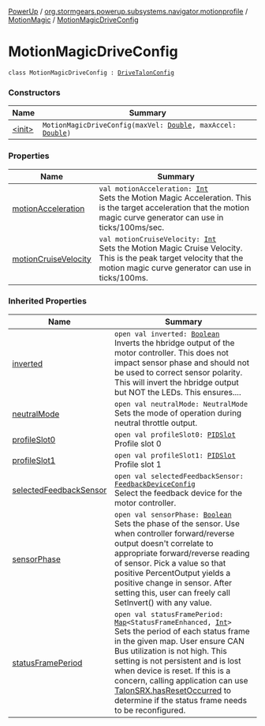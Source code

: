 [PowerUp](../../../index.md) / [org.stormgears.powerup.subsystems.navigator.motionprofile](../../index.md) / [MotionMagic](../index.md) / [MotionMagicDriveConfig](./index.md)

# MotionMagicDriveConfig

`class MotionMagicDriveConfig : `[`DriveTalonConfig`](../../../org.stormgears.powerup.subsystems.navigator/-drive-talons/-drive-talon-config/index.md)

### Constructors

| Name | Summary |
|---|---|
| [&lt;init&gt;](-init-.md) | `MotionMagicDriveConfig(maxVel: `[`Double`](https://kotlinlang.org/api/latest/jvm/stdlib/kotlin/-double/index.html)`, maxAccel: `[`Double`](https://kotlinlang.org/api/latest/jvm/stdlib/kotlin/-double/index.html)`)` |

### Properties

| Name | Summary |
|---|---|
| [motionAcceleration](motion-acceleration.md) | `val motionAcceleration: `[`Int`](https://kotlinlang.org/api/latest/jvm/stdlib/kotlin/-int/index.html)<br>Sets the Motion Magic Acceleration. This is the target acceleration that the motion magic curve generator can use in ticks/100ms/sec. |
| [motionCruiseVelocity](motion-cruise-velocity.md) | `val motionCruiseVelocity: `[`Int`](https://kotlinlang.org/api/latest/jvm/stdlib/kotlin/-int/index.html)<br>Sets the Motion Magic Cruise Velocity. This is the peak target velocity that the motion magic curve generator can use in ticks/100ms. |

### Inherited Properties

| Name | Summary |
|---|---|
| [inverted](../../../org.stormgears.powerup.subsystems.navigator/-drive-talons/-drive-talon-config/inverted.md) | `open val inverted: `[`Boolean`](https://kotlinlang.org/api/latest/jvm/stdlib/kotlin/-boolean/index.html)<br>Inverts the hbridge output of the motor controller. This does not impact sensor phase and should not be used to correct sensor polarity. This will invert the hbridge output but NOT the LEDs. This ensures.... |
| [neutralMode](../../../org.stormgears.powerup.subsystems.navigator/-drive-talons/-drive-talon-config/neutral-mode.md) | `open val neutralMode: NeutralMode`<br>Sets the mode of operation during neutral throttle output. |
| [profileSlot0](../../../org.stormgears.powerup.subsystems.navigator/-drive-talons/-drive-talon-config/profile-slot0.md) | `open val profileSlot0: `[`PIDSlot`](../../../org.stormgears.utils.talons/-p-i-d-slot/index.md)<br>Profile slot 0 |
| [profileSlot1](../../../org.stormgears.powerup.subsystems.navigator/-drive-talons/-drive-talon-config/profile-slot1.md) | `open val profileSlot1: `[`PIDSlot`](../../../org.stormgears.utils.talons/-p-i-d-slot/index.md)<br>Profile slot 1 |
| [selectedFeedbackSensor](../../../org.stormgears.powerup.subsystems.navigator/-drive-talons/-drive-talon-config/selected-feedback-sensor.md) | `open val selectedFeedbackSensor: `[`FeedbackDeviceConfig`](../../../org.stormgears.utils.talons/-feedback-device-config.md)<br>Select the feedback device for the motor controller. |
| [sensorPhase](../../../org.stormgears.powerup.subsystems.navigator/-drive-talons/-drive-talon-config/sensor-phase.md) | `open val sensorPhase: `[`Boolean`](https://kotlinlang.org/api/latest/jvm/stdlib/kotlin/-boolean/index.html)<br>Sets the phase of the sensor. Use when controller forward/reverse output doesn't correlate to appropriate forward/reverse reading of sensor. Pick a value so that positive PercentOutput yields a positive change in sensor. After setting this, user can freely call SetInvert() with any value. |
| [statusFramePeriod](../../../org.stormgears.powerup.subsystems.navigator/-drive-talons/-drive-talon-config/status-frame-period.md) | `open val statusFramePeriod: `[`Map`](https://kotlinlang.org/api/latest/jvm/stdlib/kotlin.collections/-map/index.html)`<StatusFrameEnhanced, `[`Int`](https://kotlinlang.org/api/latest/jvm/stdlib/kotlin/-int/index.html)`>`<br>Sets the period of each status frame in the given map. User ensure CAN Bus utilization is not high. This setting is not persistent and is lost when device is reset. If this is a concern, calling application can use [TalonSRX.hasResetOccurred](#) to determine if the status frame needs to be reconfigured. |

